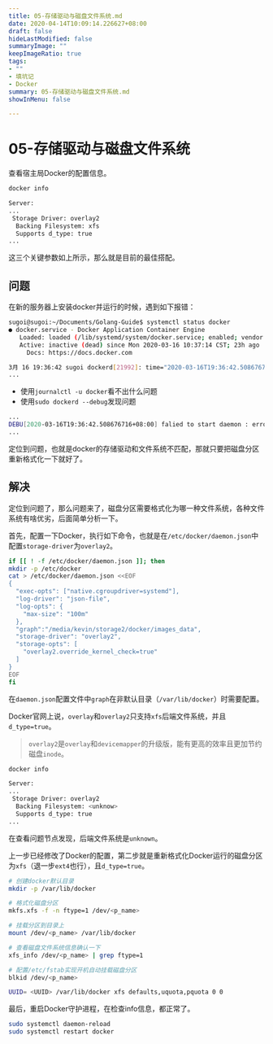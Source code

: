 ```yaml
---
title: 05-存储驱动与磁盘文件系统.md
date: 2020-04-14T10:09:14.226627+08:00
draft: false
hideLastModified: false
summaryImage: ""
keepImageRatio: true
tags:
- ""
- 填坑记
- Docker
summary: 05-存储驱动与磁盘文件系统.md
showInMenu: false

---
```


# 05-存储驱动与磁盘文件系统

查看宿主局Docker的配置信息。

```bash
docker info

Server:
...
 Storage Driver: overlay2
  Backing Filesystem: xfs
  Supports d_type: true
...
```

这三个关键参数如上所示，那么就是目前的最佳搭配。

## 问题

在新的服务器上安装docker并运行的时候，遇到如下报错：

```bash
sugoi@sugoi:~/Documents/Golang-Guide$ systemctl status docker
● docker.service - Docker Application Container Engine
   Loaded: loaded (/lib/systemd/system/docker.service; enabled; vendor preset: enabled)
   Active: inactive (dead) since Mon 2020-03-16 10:37:14 CST; 23h ago
     Docs: https://docs.docker.com

3月 16 19:36:42 sugoi dockerd[21992]: time="2020-03-16T19:36:42.508676716+08:00" level=error msg="docker error creating overlay mount to xxx invalid argument"
...

```

- 使用`journalctl -u docker`看不出什么问题
- 使用`sudo dockerd --debug`发现问题

```bash
...
DEBU[2020-03-16T19:36:42.508676716+08:00] falied to start daemon : error initializing graphdriver: /var/lib/docker ... storage driver (-s <DRIVER>)
...
```

定位到问题，也就是docker的存储驱动和文件系统不匹配，那就只要把磁盘分区重新格式化一下就好了。

## 解决

定位到问题了，那么问题来了，磁盘分区需要格式化为哪一种文件系统，各种文件系统有啥优劣，后面简单分析一下。

首先，配置一下Docker，执行如下命令，也就是在`/etc/docker/daemon.json`中配置`storage-driver`为`overlay2`。

```bash
if [[ ! -f /etc/docker/daemon.json ]]; then
mkdir -p /etc/docker
cat > /etc/docker/daemon.json <<EOF
{
  "exec-opts": ["native.cgroupdriver=systemd"],
  "log-driver": "json-file",
  "log-opts": {
    "max-size": "100m"
  },
  "graph":"/media/kevin/storage2/docker/images_data",
  "storage-driver": "overlay2",
  "storage-opts": [
    "overlay2.override_kernel_check=true"
  ]
}
EOF
fi
```

在`daemon.json`配置文件中`graph`在非默认目录（`/var/lib/docker`）时需要配置。

Docker官网上说，`overlay`和`overlay2`只支持`xfs`后端文件系统，并且`d_type=true`。

> `overlay2`是`overlay`和`devicemapper`的升级版，能有更高的效率且更加节约磁盘`inode`。

```bash
docker info

Server:
...
 Storage Driver: overlay2
  Backing Filesystem: <unknow>
  Supports d_type: true
...
```

在查看问题节点发现，后端文件系统是`unknown`。

上一步已经修改了Docker的配置，第二步就是重新格式化Docker运行的磁盘分区为`xfs`（退一步`ext4`也行），且`d_type=true`。

```bash
# 创建docker默认目录
mkdir -p /var/lib/docker

# 格式化磁盘分区
mkfs.xfs -f -n ftype=1 /dev/<p_name>

# 挂载分区到目录上
mount /dev/<p_name> /var/lib/docker

# 查看磁盘文件系统信息确认一下
xfs_info /dev/<p_name> | grep ftype=1

# 配置/etc/fstab实现开机自动挂载磁盘分区
blkid /dev/<p_name>

UUID= <UUID> /var/lib/docker xfs defaults,uquota,pquota 0 0
```

最后，重启Docker守护进程，在检查info信息，都正常了。

```bash
sudo systemctl daemon-reload
sudo systemctl restart docker
```
